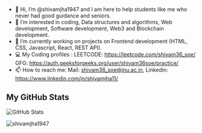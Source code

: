 - 👋 Hi, I’m @shivamjha1947 and I am here to help students like me who never had good guidance and seniors.
- 👀 I’m interested in coding, Data structures and algorithms, Web development, Software development, Web3 and Blockchain development.
- 🌱 I’m currently working on projects on Frontend development (HTML, CSS, Javascript, React, REST API).
- 💻 My Coding profiles : LEETCODE:  https://leetcode.com/shivam36_soe/   
                          GFG: https://auth.geeksforgeeks.org/user/shivam36soe/practice/
- 📫 How to reach me: Mail: shivam36_soe@jnu.ac.in, Linkedin: https://www.linkedin.com/in/shivamjha11/

<!---
shivamjha1947/shivamjha1947 is a ✨ special ✨ repository because its `README.md` (this file) appears on your GitHub profile.
You can click the Preview link to take a look at your changes.
--->

## My GitHub Stats

![GitHub Stats](https://github-readme-stats.vercel.app/api?username=shivamjha1947&theme=radical)

<p><img align="center" src="https://github-readme-stats.vercel.app/api/top-langs?username=shivamjha1947&show_icons=true&locale=en&layout=compact&theme=radical" alt="shivamjha1947" /></p>
